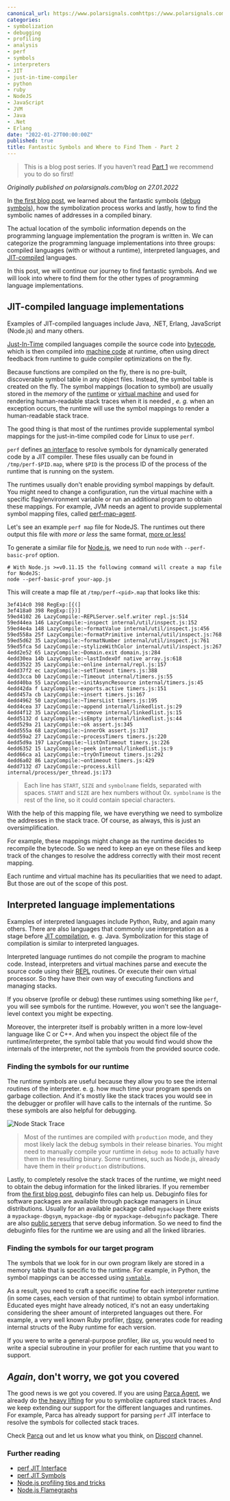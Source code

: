 ```yaml
---
canonical_url: https://www.polarsignals.comhttps://www.polarsignals.com/blog/posts/2022/01/27/fantastic-symbols-and-where-to-find-them-part-2
categories:
- symbolization
- debugging
- profiling
- analysis
- perf
- symbols
- interpreters
- JIT
- just-in-time-compiler
- python
- ruby
- NodeJS
- JavaScript
- JVM
- Java
- .Net
- Erlang
date: "2022-01-27T00:00:00Z"
published: true
title: Fantastic Symbols and Where to Find Them - Part 2
---
```


> This is a blog post series. If you haven’t read [Part 1](https://www.polarsignals.com/blog/posts/2022/01/13/fantastic-symbols-and-where-to-find-them) we recommend you to do so first!

_Originally published on polarsignals.com/blog on 27.01.2022_

In [the first blog post](https://www.polarsignals.com/blog/posts/2022/01/13/fantastic-symbols-and-where-to-find-them), we learned about the fantastic symbols ([debug symbols](https://en.wikipedia.org/wiki/Debug_symbol)), how the symbolization process works and lastly, how to find the symbolic names of addresses in a compiled binary.

The actual location of the symbolic information depends on the programming language implementation the program is written in.
We can categorize the programming language implementations into three groups: compiled languages (with or without a runtime), interpreted languages, and [JIT-compiled](https://en.wikipedia.org/wiki/Just-in-time_compilation) languages.

In this post, we will continue our journey to find fantastic symbols. And we will look into where to find them for the other types of programming language implementations.

## JIT-compiled language implementations

Examples of JIT-compiled languages include Java, .NET, Erlang, JavaScript (Node.js) and many others.

[Just-In-Time](https://en.wikipedia.org/wiki/Just-in-time_compilation) compiled languages compile the source code into [bytecode](https://en.wikipedia.org/wiki/Bytecode), which is then compiled into [machine code](https://en.wikipedia.org/wiki/Machine_code) at runtime,
often using direct feedback from runtime to guide compiler optimizations on the fly.

Because functions are compiled on the fly, there is no pre-built, discoverable symbol table in any object files. Instead, the symbol table is created on the fly.
The symbol mappings (location to symbol) are usually stored in the _memory_ of the [runtime](<https://en.wikipedia.org/wiki/Runtime_(program_lifecycle_phase)>) or [virtual machine](https://en.wikipedia.org/wiki/Virtual_machine)
and used for rendering human-readable stack traces when it is needed _, e. g._ when an exception occurs, the runtime will use the symbol mappings to render a human-readable stack trace.

The good thing is that most of the runtimes provide supplemental symbol mappings for the just-in-time compiled code for Linux to use `perf`.

`perf` defines [an interface](https://github.com/torvalds/linux/blob/master/tools/perf/Documentation/jit-interface.txt) to resolve symbols for dynamically generated code by a JIT compiler.
These files usually can be found in `/tmp/perf-$PID.map`, where `$PID` is the process ID of the process of the runtime that is running on the system.

The runtimes usually don't enable providing symbol mappings by default.
You might need to change a configuration, run the virtual machine with a specific flag/environment variable or run an additional program to obtain these mappings.
For example, JVM needs an agent to provide supplemental symbol mapping files, called [perf-map-agent](https://github.com/jvm-profiling-tools/perf-map-agent).

Let's see an example `perf map` file for NodeJS. The runtimes out there output this file with _more or less_ the same format, [more or less!](https://github.com/parca-dev/parca-agent/issues/139)

To generate a similar file for [Node.js](https://en.wikipedia.org/wiki/Node.js), we need to run `node` with `--perf-basic-prof` option.

```shell
# With Node.js >=v0.11.15 the following command will create a map file for NodeJS:
node --perf-basic-prof your-app.js
```

This will create a map file at `/tmp/perf-<pid>.map` that looks like this:

```text
3ef414c0 398 RegExp:[{(]
3ef418a0 398 RegExp:[})]
59ed4102 26 LazyCompile:~REPLServer.self.writer repl.js:514
59ed44ea 146 LazyCompile:~inspect internal/util/inspect.js:152
59ed4e4a 148 LazyCompile:~formatValue internal/util/inspect.js:456
59ed558a 25f LazyCompile:~formatPrimitive internal/util/inspect.js:768
59ed5d62 35 LazyCompile:~formatNumber internal/util/inspect.js:761
59ed5fca 5d LazyCompile:~stylizeWithColor internal/util/inspect.js:267
4edd2e52 65 LazyCompile:~Domain.exit domain.js:284
4edd30ea 14b LazyCompile:~lastIndexOf native array.js:618
4edd3522 35 LazyCompile:~online internal/repl.js:157
4edd37f2 ec LazyCompile:~setTimeout timers.js:388
4edd3cca b0 LazyCompile:~Timeout internal/timers.js:55
4edd40ba 55 LazyCompile:~initAsyncResource internal/timers.js:45
4edd42da f LazyCompile:~exports.active timers.js:151
4edd457a cb LazyCompile:~insert timers.js:167
4edd4962 50 LazyCompile:~TimersList timers.js:195
4edd4cea 37 LazyCompile:~append internal/linkedlist.js:29
4edd4f12 35 LazyCompile:~remove internal/linkedlist.js:15
4edd5132 d LazyCompile:~isEmpty internal/linkedlist.js:44
4edd529a 21 LazyCompile:~ok assert.js:345
4edd555a 68 LazyCompile:~innerOk assert.js:317
4edd59a2 27 LazyCompile:~processTimers timers.js:220
4edd5d9a 197 LazyCompile:~listOnTimeout timers.js:226
4edd6352 15 LazyCompile:~peek internal/linkedlist.js:9
4edd66ca a1 LazyCompile:~tryOnTimeout timers.js:292
4edd6a02 86 LazyCompile:~ontimeout timers.js:429
4edd7132 d7 LazyCompile:~process.kill internal/process/per_thread.js:173
```

> Each line has `START`, `SIZE` and `symbolname` fields, separated with spaces. `START` and `SIZE` are hex numbers without 0x.
> `symbolname` is the rest of the line, so it could contain special characters.

With the help of this mapping file, we have everything we need to symbolize the addresses in the stack trace. Of course, as always, this is just an oversimplification.

For example, these mappings might change as the runtime decides to recompile the bytecode. So we need to keep an eye on these files and keep track of the changes to resolve the address correctly with their most recent mapping.

Each runtime and virtual machine has its peculiarities that we need to adapt. But those are out of the scope of this post.

## Interpreted language implementations

Examples of interpreted languages include Python, Ruby, and again many others.
There are also languages that commonly use interpretation as a stage before [JIT compilation](https://en.wikipedia.org/wiki/Just-in-time_compilation), e. g. Java.
Symbolization for this stage of compilation is similar to interpreted languages.

Interpreted language runtimes do not compile the program to machine code.
Instead, interpreters and virtual machines parse and execute the source code using their [REPL](https://en.wikipedia.org/wiki/Read%E2%80%93eval%E2%80%93print_loop) routines.
Or execute their own virtual processor. So they have their own way of executing functions and managing stacks.

If you observe (profile or debug) these runtimes using something like `perf`,
you will see symbols for the runtime. However, you won't see the language-level context you might be expecting.

Moreover, the interpreter itself is probably written in a more low-level language like C or C++.
And when you inspect the object file of the runtime/interpreter, the symbol table that you would find would show the internals of the interpreter, not the symbols from the provided source code.

### Finding the symbols for our runtime

The runtime symbols are useful because they allow you to see the internal routines of the interpreter. e. g. how much time your program spends on garbage collection.
And it's mostly like the stack traces you would see in the debugger or profiler will have calls to the internals of the runtime.
So these symbols are also helpful for debugging.

![Node Stack Trace](https://www.polarsignals.com/blog/posts/2022/01/node_stack_trace.png)

> Most of the runtimes are compiled with `production` mode, and they most likely lack the debug symbols in their release binaries.
> You might need to manually compile your runtime in `debug mode` to actually have them in the resulting binary.
> Some runtimes, such as Node.js, already have them in their `production` distributions.

Lastly, to completely resolve the stack traces of the runtime, we might need to obtain the debug information for the linked libraries.
If you remember from [the first blog post](/blog/posts/2022/01/13/fantastic-symbols-and-where-to-find-them), debuginfo files can help us.
Debuginfo files for software packages are available through package managers in Linux distributions.
Usually for an available package called `mypackage` there exists a `mypackage-dbgsym`, `mypackage-dbg` or `mypackage-debuginfo` package.
There are also [public servers](https://sourceware.org/elfutils/Debuginfod.html) that serve debug information.
So we need to find the debuginfo files for the runtime we are using and all the linked libraries.

### Finding the symbols for our target program

The symbols that we look for in our own program likely are stored in a memory table that is specific to the runtime.
For example, in Python, the symbol mappings can be accessed using [`symtable`](https://docs.python.org/3/library/symtable.html).

As a result, you need to craft a specific routine for each interpreter runtime (in some cases, each version of that runtime) to obtain symbol information.
Educated eyes might have already noticed, it's not an easy undertaking considering the sheer amount of interpreted languages out there.
For example, a very well known Ruby profiler, [rbspy](https://github.com/rbspy/rbspy/blob/master/ARCHITECTURE.md), generates code for reading internal structs of the Ruby runtime for each version.

If you were to write a general-purpose profiler, _like us_, you would need to write a special subroutine in your profiler for each runtime that you want to support.

## _Again_, don't worry, we got you covered

The good news is we got you covered. If you are using [Parca Agent](https://github.com/parca-dev/parca-agent), we already do [the heavy lifting](https://www.parca.dev/docs/symbolization) for you to symbolize captured stack traces.
And we keep extending our support for the different languages and runtimes.
For example, Parca has already support for parsing `perf` JIT interface to resolve the symbols for collected stack traces.

Check [Parca](https://www.parca.dev/) out and let us know what you think, on [Discord](https://discord.gg/ZgUpYgpzXy) channel.

### Further reading

- [perf JIT Interface](https://github.com/torvalds/linux/blob/master/tools/perf/Documentation/jit-interface.txt)
- [perf JIT Symbols](https://www.brendangregg.com/perf.html#JIT_Symbols)
- [Node.js profiling tips and tricks](https://joyeecheung.github.io/blog/2018/12/31/tips-and-tricks-node-core/)
- [Node.js Flamegraphs](https://www.brendangregg.com/blog/2014-09-17/node-flame-graphs-on-linux.html)
